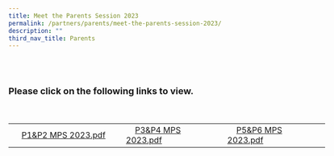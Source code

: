 ```yaml
---
title: Meet the Parents Session 2023
permalink: /partners/parents/meet-the-parents-session-2023/
description: ""
third_nav_title: Parents
---
```

<h2><br></h2>
<font size="4"><b>Please click on the following links to view.</b></font>
<div><span style="font-family: &quot;trebuchet ms&quot;, sans-serif; font-size: large; background-color: initial;"><br></span>
</div>
<div><br>
</div>
<div>
<table class="ive_eobj_center iveo_table ives_tab_modern3" style="width: 640.812px; height: 118px;">
<tbody>
<tr>
<td style="width: 209px;"><a class="refobj" style="background-image: url(&quot;/site/ctx/ficon/pdf.gif&quot;); padding-right: 4px; padding-left: 18px;" href="files/P1&P2%20MPS%202023.pdf" target="_blank">P1&amp;P2 MPS 2023.pdf</a><br>
</td>
<td style="width: 185px;"><a class="refobj" href="files/P1&P2%20MPS%202023.pdf" target="_blank" style="padding-right: 4px; padding-left: 18px; text-decoration-line: underline; background-image: url(&quot;/site/ctx/ficon/pdf.gif&quot;);">P3&amp;P4 MPS 2023.pdf</a>
</td>
<td style="width: 186px;"><a class="refobj" href="https://edgefieldpri-moe-edu-sg-admin.cwp.sg/qql/slot/u704/Partners/Parents/MPS/P3%20MPS%202022.pdf" target="_blank" style="padding-right: 4px; padding-left: 18px; text-decoration-line: underline; background-image: url(&quot;/site/ctx/ficon/pdf.gif&quot;);">P5&amp;P6 MPS 2023.pdf</a><br>
</td>
</tr>
</tbody>
</table><br>
</div>